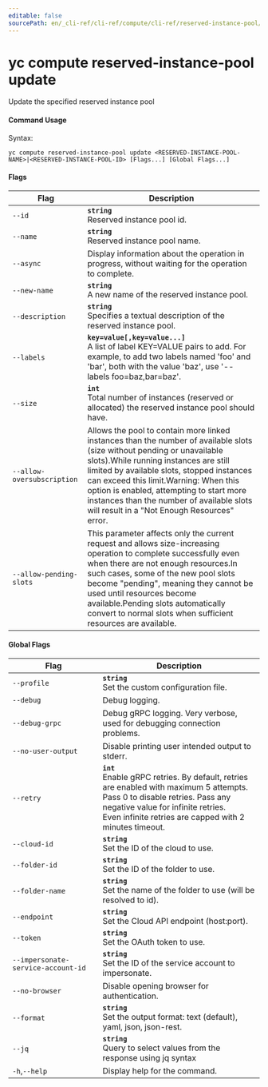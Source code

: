 ```yaml
---
editable: false
sourcePath: en/_cli-ref/cli-ref/compute/cli-ref/reserved-instance-pool/update.md
---
```


# yc compute reserved-instance-pool update

Update the specified reserved instance pool

#### Command Usage

Syntax: 

`yc compute reserved-instance-pool update <RESERVED-INSTANCE-POOL-NAME>|<RESERVED-INSTANCE-POOL-ID> [Flags...] [Global Flags...]`

#### Flags

| Flag | Description |
|----|----|
|`--id`|<b>`string`</b><br/>Reserved instance pool id.|
|`--name`|<b>`string`</b><br/>Reserved instance pool name.|
|`--async`|Display information about the operation in progress, without waiting for the operation to complete.|
|`--new-name`|<b>`string`</b><br/>A new name of the reserved instance pool.|
|`--description`|<b>`string`</b><br/>Specifies a textual description of the reserved instance pool.|
|`--labels`|<b>`key=value[,key=value...]`</b><br/>A list of label KEY=VALUE pairs to add. For example, to add two labels named 'foo' and 'bar', both with the value 'baz', use '--labels foo=baz,bar=baz'.|
|`--size`|<b>`int`</b><br/>Total number of instances (reserved or allocated) the reserved instance pool should have.|
|`--allow-oversubscription`|Allows the pool to contain more linked instances than the number of available slots (size without pending or unavailable slots).While running instances are still limited by available slots, stopped instances can exceed this limit.Warning: When this option is enabled, attempting to start more instances than the number of available slots will result in a "Not Enough Resources" error.|
|`--allow-pending-slots`|This parameter affects only the current request and allows size-increasing operation to complete successfully even when there are not enough resources.In such cases, some of the new pool slots become "pending", meaning they cannot be used until resources become available.Pending slots automatically convert to normal slots when sufficient resources are available.|

#### Global Flags

| Flag | Description |
|----|----|
|`--profile`|<b>`string`</b><br/>Set the custom configuration file.|
|`--debug`|Debug logging.|
|`--debug-grpc`|Debug gRPC logging. Very verbose, used for debugging connection problems.|
|`--no-user-output`|Disable printing user intended output to stderr.|
|`--retry`|<b>`int`</b><br/>Enable gRPC retries. By default, retries are enabled with maximum 5 attempts.<br/>Pass 0 to disable retries. Pass any negative value for infinite retries.<br/>Even infinite retries are capped with 2 minutes timeout.|
|`--cloud-id`|<b>`string`</b><br/>Set the ID of the cloud to use.|
|`--folder-id`|<b>`string`</b><br/>Set the ID of the folder to use.|
|`--folder-name`|<b>`string`</b><br/>Set the name of the folder to use (will be resolved to id).|
|`--endpoint`|<b>`string`</b><br/>Set the Cloud API endpoint (host:port).|
|`--token`|<b>`string`</b><br/>Set the OAuth token to use.|
|`--impersonate-service-account-id`|<b>`string`</b><br/>Set the ID of the service account to impersonate.|
|`--no-browser`|Disable opening browser for authentication.|
|`--format`|<b>`string`</b><br/>Set the output format: text (default), yaml, json, json-rest.|
|`--jq`|<b>`string`</b><br/>Query to select values from the response using jq syntax|
|`-h`,`--help`|Display help for the command.|
